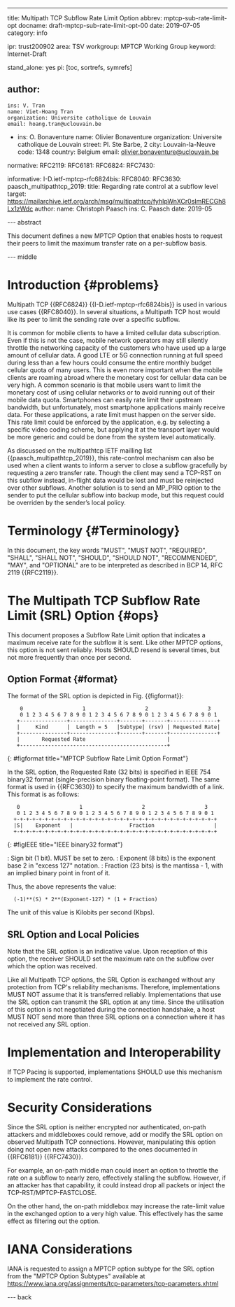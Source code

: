 ---
title: Multipath TCP Subflow Rate Limit Option
abbrev: mptcp-sub-rate-limit-opt
docname: draft-mptcp-sub-rate-limit-opt-00
date: 2019-07-05
category: info

ipr: trust200902
area: TSV
workgroup: MPTCP Working Group
keyword: Internet-Draft

stand_alone: yes
pi: [toc, sortrefs, symrefs]

author:
 -
    ins: V. Tran
    name: Viet-Hoang Tran
    organization: Universite catholique de Louvain
    email: hoang.tran@uclouvain.be
 -
    ins: O. Bonaventure
    name: Olivier Bonaventure
    organization: Universite catholique de Louvain
    street: Pl. Ste Barbe, 2
    city: Louvain-la-Neuve
    code: 1348
    country: Belgium
    email: olivier.bonaventure@uclouvain.be

normative:
  RFC2119:
  RFC6181:
  RFC6824:
  RFC7430:
 

informative:
  I-D.ietf-mptcp-rfc6824bis:
  RFC8040:
  RFC3630:
  paasch_multipathtcp_2019:
    title: Regarding rate control at a subflow level
    target: https://mailarchive.ietf.org/arch/msg/multipathtcp/fyhIpWnXCr0sImRECGh8Lx1zWdc
    author:
      name: Christoph Paasch
      ins: C. Paasch
    date: 2019-05


--- abstract

This document defines a new MPTCP Option that enables hosts to request their peers to limit the maximum transfer rate on a per-subflow basis.


--- middle

Introduction        {#problems}
============

Multipath TCP {{RFC6824}} {{I-D.ietf-mptcp-rfc6824bis}} is used in various use cases {{RFC8040}}. In several situations, a Multipath TCP host would like its peer to limit the sending rate over a specific subflow.

It is common for mobile clients to have a limited cellular data subscription. Even if this is not the case, mobile network operators may still silently throttle the networking capacity of the customers
who have used up a large amount of cellular data. A good LTE or 5G connection running at full speed during
less than a few hours could consume the entire monthly budget cellular quota of many users.
This is even more important when the mobile clients are roaming
abroad where the monetary cost for cellular data can be very high. A common
scenario is that mobile users want to limit the monetary cost of
using cellular networks or to avoid running out of their mobile data
quota. Smartphones can easily rate limit their upstream bandwidth, but
unfortunately, most smartphone applications mainly receive data. For these
applications, a rate limit must happen on the server side. This rate limit could
be enforced by the application, e.g. by selecting a specific video coding scheme, but applying it at the transport layer would be more generic and could be done from the system level automatically.

As discussed on the multipathtcp IETF mailling list {{paasch_multipathtcp_2019}}, this rate-control mechanism can also be used when a client wants to inform a server to close a subflow gracefully by requesting a zero transfer rate. Though the client may send a TCP-RST on this subflow instead, in-flight data would be lost and must be reinjected over other subflows. Another solution is to send an MP_PRIO option to the sender to put the cellular subflow into backup mode, but this request could be overriden by the sender’s local policy.



Terminology          {#Terminology}
===========
In this document, the key words "MUST", "MUST NOT", "REQUIRED",
"SHALL", "SHALL NOT", "SHOULD", "SHOULD NOT", "RECOMMENDED", "MAY",
and "OPTIONAL" are to be interpreted as described in BCP 14, RFC 2119 {{RFC2119}}.

 

The Multipath TCP Subflow Rate Limit (SRL) Option   {#ops}
=========================================

This document proposes a Subflow Rate Limit option that indicates a maximum receive rate for the subflow it is sent. Like other MPTCP options, this option is not sent reliably. Hosts SHOULD resend is several times, but not more frequently than once per second.

Option Format      {#format}
--------------

The format of the SRL option is depicted in Fig. {{figformat}}:

~~~~~~~~~~
    0                   1                   2                   3
    0 1 2 3 4 5 6 7 8 9 0 1 2 3 4 5 6 7 8 9 0 1 2 3 4 5 6 7 8 9 0 1
   +---------------+---------------+-------+-------+---------------+
   |     Kind      |  Length = 5   |Subtype| (rsv) | Requested Rate|
   +---------------+---------------+-------+-------+---------------+
   |       Requested Rate                          |
   +-----------------------------------------------+

~~~~~~~~~~
{: #figformat title="MPTCP Subflow Rate Limit Option Format"}

In the SRL option, the Requested Rate (32 bits) is specified in IEEE 754 binary32 format (single-precision binary floating-point format). The same format is used in {{RFC3630}} to specify the maximum bandwidth of a link. This format is as follows:

~~~~~~~~~~
   0                   1                   2                   3
   0 1 2 3 4 5 6 7 8 9 0 1 2 3 4 5 6 7 8 9 0 1 2 3 4 5 6 7 8 9 0 1
  +-+-+-+-+-+-+-+-+-+-+-+-+-+-+-+-+-+-+-+-+-+-+-+-+-+-+-+-+-+-+-+-+
  |S|    Exponent   |                  Fraction                   |
  +-+-+-+-+-+-+-+-+-+-+-+-+-+-+-+-+-+-+-+-+-+-+-+-+-+-+-+-+-+-+-+-+

~~~~~~~~~~
{: #figIEEE title="IEEE binary32 format"}

: Sign bit (1 bit). MUST be set to zero.
: Exponent (8 bits) is the exponent base 2 in "excess 127" notation.
: Fraction (23 bits) is the mantissa - 1, with an implied binary
   point in front of it.

Thus, the above represents the value:

      (-1)**(S) * 2**(Exponent-127) * (1 + Fraction)

The unit of this value is Kilobits per second (Kbps).


SRL Option and Local Policies
-----------------------------

Note that the SRL option is an indicative value. Upon reception of this option, the receiver SHOULD set the maximum rate on the subflow over which the option was received.

Like all Multipath TCP options, the SRL Option is exchanged without any protection from TCP's reliability mechanisms.  Therefore, implementations MUST NOT assume that it is transferred reliably. Implementations that use the SRL option can transmit the SRL option at any time. Since the utilisation of this option is not negotiated during the connection handshake, a host MUST NOT send more than three SRL options on a connection where it has not received any SRL option.


Implementation and Interoperability
===================================

If TCP Pacing is supported, implementations SHOULD use this mechanism to implement the rate control. 


Security Considerations
=======================

Since the SRL option is neither encrypted nor authenticated, on-path attackers and middleboxes could remove, add or modify the SRL option on observed Multipath TCP connections. However, manipulating this option doing not open new attacks compared to the ones documented in {{RFC6181}} {{RFC7430}}.

For example, an on-path middle man could insert an option to throttle the rate on a subflow to nearly zero, effectively stalling the subflow. However, if an attacker has that capability, it could instead drop all packets or inject the TCP-RST/MPTCP-FASTCLOSE.

On the other hand, the on-path middlebox may increase the rate-limit value in the exchanged option to a very high value. This effectively has the same effect as filtering out the option.


IANA Considerations
===================

IANA is requested to assign a MPTCP option subtype for the SRL option from the "MPTCP Option Subtypes" available at https://www.iana.org/assignments/tcp-parameters/tcp-parameters.xhtml

--- back
